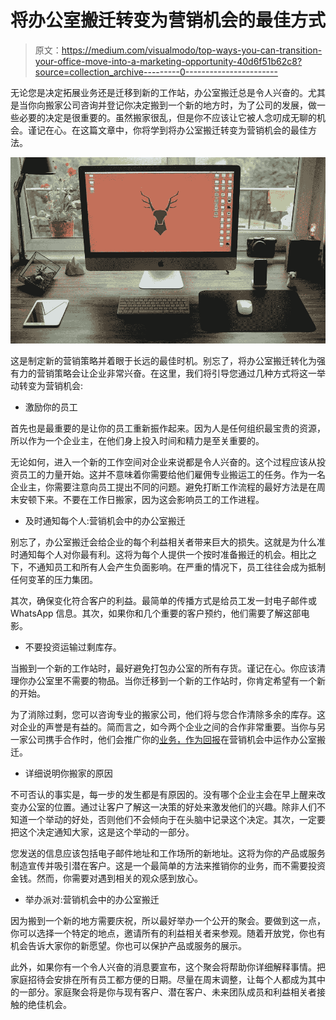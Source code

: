 # 将办公室搬迁转变为营销机会的最佳方式

> 原文：<https://medium.com/visualmodo/top-ways-you-can-transition-your-office-move-into-a-marketing-opportunity-40d6f51b62c8?source=collection_archive---------0----------------------->

无论您是决定拓展业务还是迁移到新的工作站，办公室搬迁总是令人兴奋的。尤其是当你向搬家公司咨询并登记你决定搬到一个新的地方时，为了公司的发展，做一些必要的决定是很重要的。虽然搬家很乱，但是你不应该让它被人念叨成无聊的机会。谨记在心。在这篇文章中，你将学到将办公室搬迁转变为营销机会的最佳方法。

![](img/47737c0b5c8788abb12df8caabf8ad90.png)

这是制定新的营销策略并着眼于长远的最佳时机。别忘了，将办公室搬迁转化为强有力的营销策略会让企业非常兴奋。在这里，我们将引导您通过几种方式将这一举动转变为营销机会:

*   激励你的员工

首先也是最重要的是让你的员工重新振作起来。因为人是任何组织最宝贵的资源，所以作为一个企业主，在他们身上投入时间和精力是至关重要的。

无论如何，进入一个新的工作空间对企业来说都是令人兴奋的。这个过程应该从投资员工的力量开始。这并不意味着你需要给他们雇佣专业搬运工的任务。作为一名企业主，你需要注意向员工提出不同的问题。避免打断工作流程的最好方法是在周末安顿下来。不要在工作日搬家，因为这会影响员工的工作进程。

*   及时通知每个人:营销机会中的办公室搬迁

别忘了，办公室搬迁会给企业的每个利益相关者带来巨大的损失。这就是为什么准时通知每个人对你最有利。这将为每个人提供一个按时准备搬迁的机会。相比之下，不通知员工和所有人会产生负面影响。在严重的情况下，员工往往会成为抵制任何变革的压力集团。

其次，确保变化符合客户的利益。最简单的传播方式是给员工发一封电子邮件或 WhatsApp 信息。其次，如果你和几个重要的客户预约，他们需要了解这部电影。

*   不要投资运输过剩库存。

当搬到一个新的工作站时，最好避免打包办公室的所有存货。谨记在心。你应该清理你办公室里不需要的物品。当你迁移到一个新的工作站时，你肯定希望有一个新的开始。

为了消除过剩，您可以咨询专业的搬家公司，他们将与您合作清除多余的库存。这对企业的声誉是有益的。简而言之，如今两个企业之间的合作非常重要。当你与另一家公司携手合作时，他们会推广你的[业务，作为回报](https://visualmodo.com/drop-shipping-shopify-marketing-business-review/)在营销机会中运作办公室搬迁。

*   详细说明你搬家的原因

不可否认的事实是，每一步的发生都是有原因的。没有哪个企业主会在早上醒来改变办公室的位置。通过让客户了解这一决策的好处来激发他们的兴趣。除非人们不知道一个举动的好处，否则他们不会倾向于在头脑中记录这个决定。其次，一定要把这个决定通知大家，这是这个举动的一部分。

您发送的信息应该包括电子邮件地址和工作场所的新地址。这将为你的产品或服务制造宣传并吸引潜在客户。这是一个最简单的方法来推销你的业务，而不需要投资金钱。然而，你需要对遇到相关的观众感到放心。

*   举办派对:营销机会中的办公室搬迁

因为搬到一个新的地方需要庆祝，所以最好举办一个公开的聚会。要做到这一点，你可以选择一个特定的地点，邀请所有的利益相关者来参观。随着开放党，你也有机会告诉大家你的新愿望。你也可以保护产品或服务的展示。

此外，如果你有一个令人兴奋的消息要宣布，这个聚会将帮助你详细解释事情。把家庭招待会安排在所有员工都方便的日期。尽量在周末调整，让每个人都成为其中的一部分。家庭聚会将是你与现有客户、潜在客户、未来团队成员和利益相关者接触的绝佳机会。